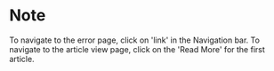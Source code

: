 # Note

To navigate to the error page, click on 'link' in the Navigation bar.
To navigate to the article view page, click on the 'Read More' for the first article.
